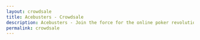 ```yaml
---
layout: crowdsale
title: Acebusters - Crowdsale
description: Acebusters - Join the force for the online poker revolution!
permalink: crowdsale
---
```

